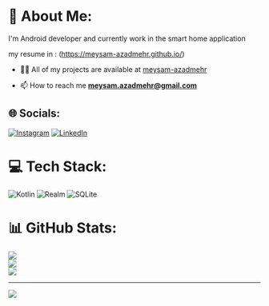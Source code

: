 # 💫 About Me:
I'm Android developer and currently work in the smart home application

my resume in : (https://meysam-azadmehr.github.io/)

- 👨‍💻 All of my projects are available at [meysam-azadmehr](meysam-azadmehr)

- 📫 How to reach me **meysam.azadmehr@gmail.com**

## 🌐 Socials:
[![Instagram](https://img.shields.io/badge/Instagram-%23E4405F.svg?logo=Instagram&logoColor=white)](https://instagram.com/meysam.azadmehr) [![LinkedIn](https://img.shields.io/badge/LinkedIn-%230077B5.svg?logo=linkedin&logoColor=white)](https://linkedin.com/in/meysam-azadmehr) 


# 💻 Tech Stack:
![Kotlin](https://img.shields.io/badge/kotlin-%230095D5.svg?style=for-the-badge&logo=kotlin&logoColor=white) ![Realm](https://img.shields.io/badge/Realm-39477F?style=for-the-badge&logo=realm&logoColor=white) ![SQLite](https://img.shields.io/badge/sqlite-%2307405e.svg?style=for-the-badge&logo=sqlite&logoColor=white)
# 📊 GitHub Stats:
![](https://github-readme-stats.vercel.app/api?username=meysam-azadmehr&theme=dark&hide_border=false&include_all_commits=false&count_private=false)<br/>
![](https://github-readme-streak-stats.herokuapp.com/?user=meysam-azadmehr&theme=dark&hide_border=false)<br/>
![](https://github-readme-stats.vercel.app/api/top-langs/?username=meysam-azadmehr&theme=dark&hide_border=false&include_all_commits=false&count_private=false&layout=compact)

---
[![](https://visitcount.itsvg.in/api?id=meysam-azadmehr&icon=0&color=0)](https://visitcount.itsvg.in)

